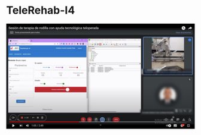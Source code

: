 # TeleRehab-I4

[![Video Demonstración](https://github.com/GabyLE/TeleRehab-I4/blob/main/Captura%20de%20pantalla%202023-10-02%20222552.png)](https://youtu.be/IqwulMwbxHs?si=PKZaIxIfOaqsIYiH)
